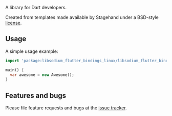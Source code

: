 A library for Dart developers.

Created from templates made available by Stagehand under a BSD-style
[license](https://github.com/dart-lang/stagehand/blob/master/LICENSE).

## Usage

A simple usage example:

```dart
import 'package:libsodium_flutter_bindings_linux/libsodium_flutter_bindings_linux.dart';

main() {
  var awesome = new Awesome();
}
```

## Features and bugs

Please file feature requests and bugs at the [issue tracker][tracker].

[tracker]: http://example.com/issues/replaceme
